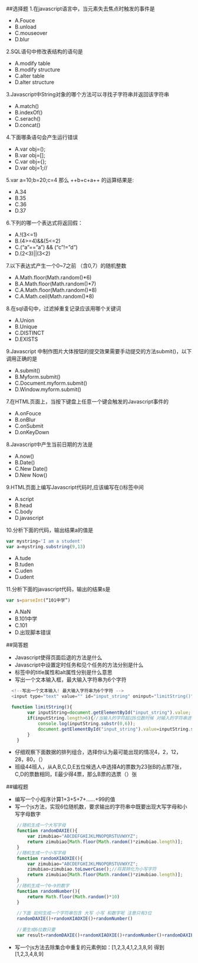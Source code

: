##选择题
1.在javascript语言中，当元素失去焦点时触发的事件是
* A.Fouce 
* B.unload 
* C.mouseover 
* D.blur

2.SQL语句中修改表结构的语句是
* A.modify table 
* B.modify structure 
* C.alter table 
* D.alter structure

3.Javascript中String对象的哪个方法可以寻找子字符串并返回该字符串
* A.match() 
* B.indexOf() 
* C.serach() 
* D.concat()

4.下面哪条语句会产生运行错误
* A.var obj=();  
* B.var obj=[];  
* C.var obj={};  
* D.var obj=1;//


5.var a=10;b=20;c=4 那么 ++b+c+a++ 的运算结果是:
* A.34
* B.35
* C.36
* D.37

6.下列的哪一个表达式将返回假：
* A.!(3<=1)
* B.(4>=4)&&(5<=2)
* C.(“a”==”a”) && (“c”!=”d”)
* D.(2<3)||(3<2)

7.以下表达式产生一个0~7之前 （含0,7）的随机整数
* A.Math.floor(Math.random()*6)
* B.A.Math.floor(Math.random()*7)
* C.A.Math.floor(Math.random()*8)
* C.A.Math.ceil(Math.random()*8)

8.在sql语句中，过滤掉重复记录应该用哪个关键词
* A.Union
* B.Unique
* C.DISTINCT
* D.EXISTS


9.Javascript 中制作图片大体按钮的提交效果需要手动提交的方法submit()，以下调用正确的是
* A.submit()
* B.Myform.submit()
* C.Document.myform.submit()
* D.Window.myform.submit()

7.在HTML页面上，当按下键盘上任意一个键会触发的Javascript事件的
* A.onFouce
* B.onBlur
* C.onSubmit
* D.onKeyDown

8.Javascript中产生当前日期的方法是
* A.now()
* B.Date()
* C.New Date()
* D.New Now()

9.HTML页面上编写Javascript代码时,应该编写在()标签中间
* A.script
* B.head
* C.body
* D.javascript

10.分析下面的代码，输出结果a的值是

```javascript
var mystring='I am a student'
var a=mystring.substring(9,13)
```

* A.tude 
* B.tuden 
* C.uden 
* D.udent

11.分析下面的javascript代码，输出的结果s是

```javascript
var s=parseInt(“101中学”)
```
* A.NaN 
* B.101中学 
* C.101 
* D.出现脚本错误

##简答题
* Javascript使得页面后退的方法是什么
* Javascript中设置定时任务和见个任务的方法分别是什么
* <img>标签中的title属性和alt属性分别是什么意思
* 写出一个文本输入框，最大输入字符串为6个字符

```javascript
  <!--写出一个文本输入! 最大输入字符串为6个字符 -->
  <input type="text" value="" id="input_string" oninput="limitString()" maxlength="6" />
  
  function limitString(){
		var inputString=document.getElementById("input_string").value;
		if(inputString.length>6){//当输入的字符超过6位数时候 对输入的字符串进行截取，并且赋值到该input标签内
			console.log(inputString.substr(0,6));
			document.getElementById("input_string").value=inputString.substr(0,6);
		}
	}
```
* 仔细观察下面数据的排列组合，选择你认为最可能出现的情况4，2，12，28，80，（）
* 班级44班人，从A,B,C,D,E五位候选人中选择A的票数为23张B的占票7张，C,D的票数相同，E最少得4票，那么B票的选票（）张

##编程题
* 编写一个小程序计算1+3+5+7+……+99的值
* 写一个js方法，实现6位随机数，要求输出的字符串中既要出现大写字母和小写字母数字

```javascript
	//随机生成一个大写字母
	function randomDAXIE(){
		var zimubiao="ABCDEFGHIJKLMNOPQRSTUVWXYZ";
		return zimubiao[Math.floor(Math.random()*zimubiao.length)];
	}
	//随机生成一个小写字母
	function randomXIAOXIE(){
		var zimubiao="ABCDEFGHIJKLMNOPQRSTUVWXYZ";
		zimubiao=zimubiao.toLowerCase();//将其转化为小写字符
		return zimubiao[Math.floor(Math.random()*zimubiao.length)];
	}
	//随机生成一个0~9的数字
	function randomNumber(){
		return Math.floor(Math.random()*10)
	}
	
	//下面 如何生成一个字符串包含 大写 小写 和数字呢 注意只有3位 
	randomDAXIE()+randomXIAOXIE()+randomNumber()
	
	//要生成6位数只要
	var result=randomDAXIE()+randomXIAOXIE()+randomNumber()+randomDAXIE()+randomXIAOXIE()+randomNumber();
```


* 写一个js方法去除集合中重复的元素例如：[1,2,3,4,1,2,3,8,9] 得到[1,2,3,4,8,9]
